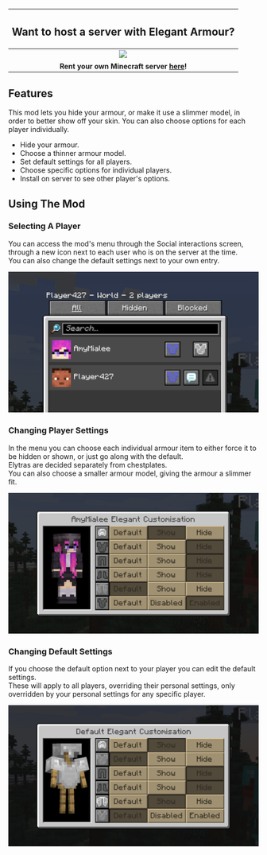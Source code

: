 |<h2>Want to host a server with Elegant Armour?</h2>|
|:-:|
|<a href="http://bloom.amymialee.xyz"><img src="https://i.imgur.com/h4556XW.gif"></a>|
|**Rent your own Minecraft server <a href="http://bloom.amymialee.xyz">here</a>!**|

## Features

This mod lets you hide your armour, or make it use a slimmer model, in order to better show off your skin.
You can also choose options for each player individually.

- Hide your armour.
- Choose a thinner armour model.
- Set default settings for all players.
- Choose specific options for individual players.
- Install on server to see other player's options.

## Using The Mod


### Selecting A Player

You can access the mod's menu through the Social interactions screen, through a new icon next to each user who is on the server at the time.  
You can also change the default settings next to your own entry.

<img src="https://github.com/AmyMialeeMods/elegantarmour/blob/main/assets/socialmenu.png?raw=true"><br>


### Changing Player Settings

In the menu you can choose each individual armour item to either force it to be hidden or shown, or just go along with the default.  
Elytras are decided separately from chestplates.  
You can also choose a smaller armour model, giving the armour a slimmer fit.

<img src="https://github.com/AmyMialeeMods/elegantarmour/blob/main/assets/customisation.png?raw=true"><br>


### Changing Default Settings

If you choose the default option next to your player you can edit the default settings.  
These will apply to all players, overriding their personal settings, only overridden by your personal settings for any specific player.

<img src="https://github.com/AmyMialeeMods/elegantarmour/blob/main/assets/default.png?raw=true"><br>